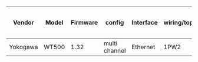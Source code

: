 |  Vendor  | Model  | Firmware |    config     | Interface | wiring/topology | number of channels used | which channel(s) |
|----------|--------|----------|---------------|-----------|-----------------|-------------------------|------------------|
| Yokogawa | WT500  |    1.32  | multi channel | Ethernet  | 1PW2            |                       3 |          1,2,3   |
